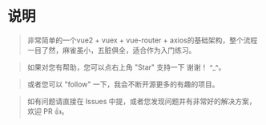 # 说明

>  非常简单的一个vue2 + vuex + vue-router + axios的基础架构，整个流程一目了然，麻雀虽小，五脏俱全，适合作为入门练习。

>  如果对您有帮助，您可以点右上角 "Star" 支持一下 谢谢！ ^_^。

>  或者您可以 "follow" 一下，我会不断开源更多的有趣的项目。

>  如有问题请直接在 Issues 中提，或者您发现问题并有非常好的解决方案，欢迎 PR 👍。
